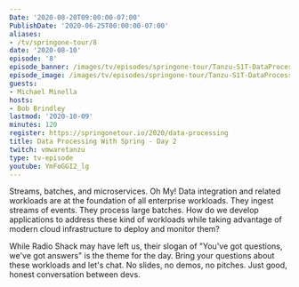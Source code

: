 ```yaml
---
Date: '2020-08-20T09:00:00-07:00'
PublishDate: '2020-06-25T00:00:00-07:00'
aliases:
- /tv/springone-tour/8
date: '2020-08-10'
episode: '8'
episode_banner: /images/tv/episodes/springone-tour/Tanzu-S1T-DataProcessing-day2-yt.jpg
episode_image: /images/tv/episodes/springone-tour/Tanzu-S1T-DataProcessing-day2-yt.jpg
guests:
- Michael Minella
hosts:
- Bob Brindley
lastmod: '2020-10-09'
minutes: 120
register: https://springonetour.io/2020/data-processing
title: Data Processing With Spring - Day 2
twitch: vmwaretanzu
type: tv-episode
youtube: YmFoGGI2_lg
---
```


Streams, batches, and microservices. Oh My! Data integration and related workloads are at the foundation of all enterprise workloads. They ingest streams of events. They process large batches. How do we develop applications to address these kind of workloads while taking advantage of modern cloud infrastructure to deploy and monitor them?

While Radio Shack may have left us, their slogan of "You've got questions, we've got answers" is the theme for the day. Bring your questions about these workloads and let's chat. No slides, no demos, no pitches. Just good, honest conversation between devs.